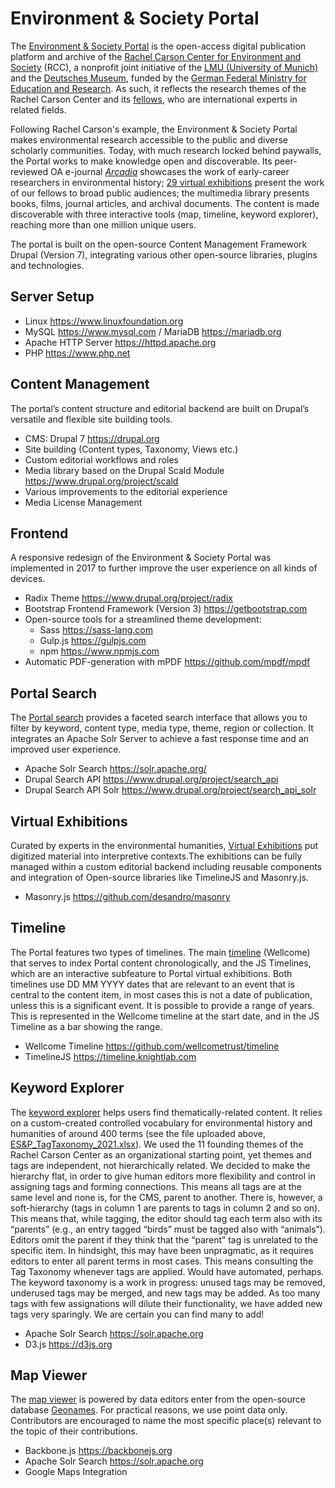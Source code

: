 # Environment & Society Portal

The [Environment & Society Portal](http://www.environmentandsociety.org/) is the open-access digital publication platform and archive of the [Rachel Carson Center for Environment and Society](http://www.carsoncenter.uni-muenchen.de/index.html) (RCC), a nonprofit joint initiative of the [LMU (University of Munich)](http://www.en.uni-muenchen.de/index.html) and the [Deutsches Museum](http://www.deutsches-museum.de/en), funded by the [German Federal Ministry for Education and Research](https://www.bmbf.de/bmbf/en/home/home_node.html). As such, it reflects the research themes of the Rachel Carson Center and its [fellows](http://www.carsoncenter.uni-muenchen.de/fellows/index.html), who are international experts in related fields. 

Following Rachel Carson's example, the Environment & Society Portal makes environmental research accessible to the public and diverse scholarly communities. Today, with much research locked behind paywalls, the Portal works to make knowledge open and discoverable. Its peer-reviewed OA e-journal [_Arcadia_](http://www.environmentandsociety.org/arcadia) showcases the work of early-career researchers in environmental history; [29 virtual exhibitions](http://www.environmentandsociety.org/exhibitions) present the work of our fellows to broad public audiences; the multimedia library presents books, films, journal articles, and archival documents. The content is made discoverable with three interactive tools (map, timeline, keyword explorer), reaching more than one million unique users. 

The portal is built on the open-source Content Management Framework Drupal (Version 7), integrating various other open-source libraries, plugins and technologies.

## Server Setup

* Linux <https://www.linuxfoundation.org>
* MySQL <https://www.mysql.com> / MariaDB <https://mariadb.org>
* Apache HTTP Server <https://httpd.apache.org>
* PHP <https://www.php.net>

## Content Management

The portal’s content structure and editorial backend are built on Drupal’s versatile and flexible site building tools.

* CMS: Drupal 7 <https://drupal.org>
* Site building (Content types, Taxonomy, Views etc.)
* Custom editorial workflows and roles
* Media library based on the Drupal Scald Module <https://www.drupal.org/project/scald>
* Various improvements to the editorial experience
* Media License Management

## Frontend

A responsive redesign of the Environment & Society Portal was implemented in 2017 to further improve the user experience on all kinds of devices.

* Radix Theme <https://www.drupal.org/project/radix>
* Bootstrap Frontend Framework (Version 3) <https://getbootstrap.com>
* Open-source tools for a streamlined theme development:
  * Sass <https://sass-lang.com>
  * Gulp.js <https://gulpjs.com>
  * npm <https://www.npmjs.com>
* Automatic PDF-generation with mPDF <https://github.com/mpdf/mpdf>

## Portal Search

The [Portal search](http://www.environmentandsociety.org/search) provides a faceted search interface that allows you to filter by keyword, content type, media type, theme, region or collection. It integrates an Apache Solr Server to achieve a fast response time and an improved user experience.

* Apache Solr Search <https://solr.apache.org/>
* Drupal Search API <https://www.drupal.org/project/search_api>
* Drupal Search API Solr <https://www.drupal.org/project/search_api_solr>

## Virtual Exhibitions

Curated by experts in the environmental humanities, [Virtual Exhibitions](http://www.environmentandsociety.org/exhibitions) put digitized material into interpretive contexts.The exhibitions can be fully managed within a custom editorial backend including reusable components and integration of Open-source libraries like TimelineJS and Masonry.js.

* Masonry.js <https://github.com/desandro/masonry>

## Timeline

The Portal features two types of timelines. The main [timeline](http://www.environmentandsociety.org/tools/timeline) (Wellcome) that serves to index Portal content chronologically, and the JS Timelines, which are an interactive subfeature to Portal virtual exhibitions. Both timelines use DD MM YYYY dates that are relevant to an event that is central to the content item, in most cases this is not a date of publication, unless this is a significant event. It is possible to provide a range of years. This is represented in the Wellcome timeline at the start date, and in the JS Timeline as a bar showing the range.

* Wellcome Timeline <https://github.com/wellcometrust/timeline>
* TimelineJS <https://timeline.knightlab.com>

## Keyword Explorer

The [keyword explorer](http://www.environmentandsociety.org/tools/keywords) helps users find thematically-related content. It relies on a custom-created controlled vocabulary for environmental history and humanities of around 400 terms (see the file uploaded above, [ES&P_TagTaxonomy_2021.xlsx](https://environment-society-portal.github.io/ES&P_TagTaxonomy_2021.xlsx)). We used the 11 founding themes of the Rachel Carson Center as an organizational starting point, yet themes and tags are independent, not hierarchically related. We decided to make the hierarchy flat, in order to give human editors more flexibility and control in assigning tags and forming connections. This means all tags are at the same level and none is, for the CMS, parent to another. There is, however, a soft-hierarchy (tags in column 1 are parents to tags in column 2 and so on). This means that, while tagging, the editor should tag each term also with its “parents” (e.g., an entry tagged “birds” must be tagged also with “animals”). Editors omit the parent if they think that the “parent” tag is unrelated to the specific item. In hindsight, this may have been unpragmatic, as it requires editors to enter all parent terms in most cases. This means consulting the Tag Taxonomy whenever tags are applied. Would have automated, perhaps.
The keyword taxonomy is a work in progress: unused tags may be removed, underused tags may be merged, and new tags may be added. As too many tags with few assignations will dilute their functionality, we have added new tags very sparingly. We are certain you can find many to add!

* Apache Solr Search <https://solr.apache.org>
* D3.js <https://d3js.org>

## Map Viewer

The [map viewer](http://www.environmentandsociety.org/tools/map) is powered by data editors enter from the open-source database [Geonames](https://www.geonames.org/). For practical reasons, we use point data only. Contributors are encouraged to name the most specific place(s) relevant to the topic of their contributions.

* Backbone.js <https://backbonejs.org> 
* Apache Solr Search <https://solr.apache.org>
* Google Maps Integration
